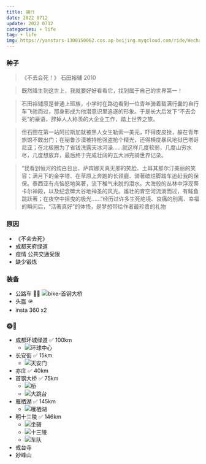 ```yaml
---
title: 骑行
date: 2022 0712
update: 2022 0712
categories: + life
tag: + life
img: https://yanstars-1300150062.cos.ap-beijing.myqcloud.com/ride/WechatIMG10.jpeg
---
```


### 种子

> 《不去会死！》 石田裕辅 2010

> 既然降生到这世上，我就要好好看看它，找到属于自己的世界第一！

> 石田裕辅原是普通上班族，小学时在路边看到一位青年骑着载满行囊的自行车飞驰而过，那身影成为他潜意识里追逐的形象。于是长大后发下“不去会死”的豪语，辞掉人人称羡的大企业工作，踏上世界之旅。

> 但石田在第一站阿拉斯加就被黑人女生勒索一美元，吓得皮皮挫，躲在青年旅馆不敢出门；在秘鲁沙漠被持枪强盗抢个精光，还得横度暴风地狱巴塔哥尼亚；在北极圈为了省钱洗露天冰河澡……就这样几度软弱，几度山穷水尽，几度想放弃，最后终于完成壮阔的五大洲完骑世界记录。

> “我看到恒河的纯白日出、萨宾娜天真无邪的笑脸、土耳其那尔汀美丽的笑容；满月下的金字塔、在草原上奔跑的长颈鹿、骑著破烂脚踏车追赶我的保保。泰西亚有点恼怒地笑著，流下稚气未脱的泪水。大海般的丛林中浮现蒂卡尔神殿，以及纪念碑大谷地神圣的风光。雄壮的育空河流淌而过，有鲑鱼跳跃著；在夜空中摇曳的极光……”经历过许多生死绝境、哀痛的别离、幸福的瞬间后，“活著真好”的体悟，是梦想带给作者最珍贵的礼物

### 原因

- 《不会去死》
- 成都天府绿道
- 疫情 公共交通受限
- 缺少锻炼

### 装备

- 公路车 🚴‍♀️ ![bike-首钢大桥](https://yanstars-1300150062.cos.ap-beijing.myqcloud.com/ride%2F%E9%A6%96%E9%92%A2%E5%A4%A7%E6%A1%A5-%E5%8D%95%E8%BD%A6)
- 头盔 🪖
- insta 360 x2

### 🌞🌛

- 成都环城绿道 ✅ 100km
  - ![环球中心](https://yanstars-1300150062.cos.ap-beijing.myqcloud.com/ride%2F%E5%A4%A9%E5%BA%9C%E8%B7%AF%E9%81%93-%E7%8E%AF%E7%90%83%E4%B8%AD%E5%BF%83)
- 长安街 ✅ 15km
  - ![天安门](https://yanstars-1300150062.cos.ap-beijing.myqcloud.com/ride%2F%E9%95%BF%E5%AE%89%E8%A1%97-%E5%A4%A9%E5%AE%89%E9%97%A8)
- 亦庄 ✅ 40km
- 首钢大桥 ✅ 75km
  - ![桥](https://yanstars-1300150062.cos.ap-beijing.myqcloud.com/ride%2F%E9%A6%96%E9%92%A2%E5%A4%A7%E6%A1%A5)
  - ![大跳台](https://yanstars-1300150062.cos.ap-beijing.myqcloud.com/ride%2F%E9%A6%96%E9%92%A2%E5%A4%A7%E8%B7%B3%E5%8F%B0)
- 雁栖湖 ✅ 145km
  - ![雁栖湖](https://yanstars-1300150062.cos.ap-beijing.myqcloud.com/ride%2F%E9%9B%81%E8%A5%BF%E6%B9%96-%E6%B8%B8%E8%88%B9)
- 明十三陵 ✅ 146km
  - ![坐骑](https://yanstars-1300150062.cos.ap-beijing.myqcloud.com/ride%2F%E5%8D%81%E4%B8%89%E9%99%B5-%E7%9F%B3%E7%A2%91-%E8%BD%A6)
  - ![十三陵](https://yanstars-1300150062.cos.ap-beijing.myqcloud.com/ride%2F%E6%98%8E%E5%8D%81%E4%B8%89%E9%99%B5-%E7%9F%B3%E7%A2%91)
  - ![车队](https://yanstars-1300150062.cos.ap-beijing.myqcloud.com/ride%2F%E6%98%8E%E5%8D%81%E4%B8%89%E9%99%B5-%E8%BD%A6%E9%98%9F)
- 戒台寺
- 妙峰山
